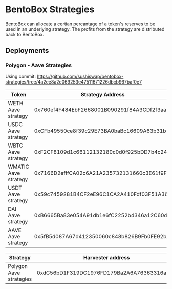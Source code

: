 # BentoBox Strategies

BentoBox can allocate a certian percantage of a token's reserves to be used in an underlying strategy. The profits from the strategy are distributed back to BentoBox.

## Deployments

### Polygon - Aave Strategies

Using commit: https://github.com/sushiswap/bentobox-strategies/tree/4a2ee8a2e069253e47511671226dbcb967baf0e7

| Token                      | Strategy Address                           |
| -------------------------- | ------------------------------------------ |
| WETH Aave strategy         | 0x760ef4F484EbF2668001B090291f84A3CDf2f3aa |
| USDC Aave strategy         | 0xCFb49550ce8f39c29E73BA0baBc16609A63b31b1 |
| WBTC Aave strategy         | 0xF2CF8109d1c66112132180c0d0f925bDD7b4c246 |
| WMATIC Aave strategy       | 0x7166D2efffCA02c6A21A235732131660c3E61f9F |
| USDT Aave strategy         | 0x59c7459281B4CF2eE96C1CA2A410Fdf03F51A369 |
| DAI Aave strategy          | 0xB6665Ba83e054A91db1e6fC2252b4346a12C60d7 |
| AAVE Aave strategy         | 0x5fB5d087A67d412350060c848b826B9Fb0FE92bA |

| Strategy                   | Harvester address                          |
| -------------------------- | ------------------------------------------ |
| Polygon Aave strategies    | 0xdC56bD1F319DC1976FD179Ba2A6A76363316a374 |